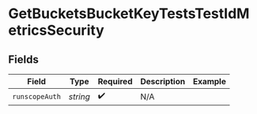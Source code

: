 # GetBucketsBucketKeyTestsTestIdMetricsSecurity


## Fields

| Field              | Type               | Required           | Description        | Example            |
| ------------------ | ------------------ | ------------------ | ------------------ | ------------------ |
| `runscopeAuth`     | *string*           | :heavy_check_mark: | N/A                |                    |